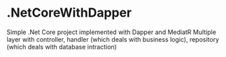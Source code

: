 # .NetCoreWithDapper
Simple .Net Core project implemented with Dapper and MediatR
Multiple layer with controller, handler (which deals with business logic), repository (which deals with database intraction)
